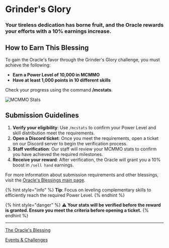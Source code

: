 # Grinder's Glory

### Your tireless dedication has borne fruit, and the Oracle rewards your efforts with a 10% earnings increase.

## How to Earn This Blessing

To gain the Oracle's favor through the Grinder's Glory challenge, you must achieve the following:

- **Earn a Power Level of 10,000 in MCMMO**
- **Have at least 1,000 points in 10 different skills**

Check your progress using the command **/mcstats**.

![MCMMO Stats](<../.gitbook/assets/image (7).png>)

## Submission Guidelines

1. **Verify your eligibility**: Use `/mcstats` to confirm your Power Level and skill distribution meet the requirements.
2. **Open a Discord ticket**: Once you meet the requirements, open a ticket on our Discord server to begin the verification process.
3. **Staff verification**: Our staff will review your MCMMO stats to confirm you have achieved the required milestones.
4. **Receive your reward**: After verification, the Oracle will grant you a 10% boost in `/sell hand` earnings.

For more information about submission requirements and other blessings, visit the [Oracle's Blessings main page](../README.md).

{% hint style="info" %}
**Tip**: Focus on leveling complementary skills to efficiently reach the required Power Level.
{% endhint %}

{% hint style="danger" %}
**⚠️ Your stats will be verified before the reward is granted. Ensure you meet the criteria before opening a ticket.**
{% endhint %}

---

[The Oracle's Blessing](./README.md)

[Events & Challenges](../README.md)